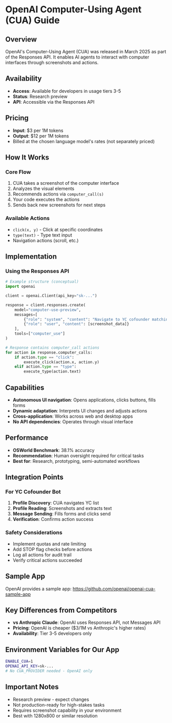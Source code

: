 # OpenAI Computer-Using Agent (CUA) Guide

## Overview
OpenAI's Computer-Using Agent (CUA) was released in March 2025 as part of the Responses API. It enables AI agents to interact with computer interfaces through screenshots and actions.

## Availability
- **Access**: Available for developers in usage tiers 3-5
- **Status**: Research preview
- **API**: Accessible via the Responses API

## Pricing
- **Input**: $3 per 1M tokens
- **Output**: $12 per 1M tokens
- Billed at the chosen language model's rates (not separately priced)

## How It Works

### Core Flow
1. CUA takes a screenshot of the computer interface
2. Analyzes the visual elements
3. Recommends actions via `computer_call(s)`
4. Your code executes the actions
5. Sends back new screenshots for next steps

### Available Actions
- `click(x, y)` - Click at specific coordinates
- `type(text)` - Type text input
- Navigation actions (scroll, etc.)

## Implementation

### Using the Responses API
```python
# Example structure (conceptual)
import openai

client = openai.Client(api_key="sk-...")

response = client.responses.create(
    model="computer-use-preview",
    messages=[
        {"role": "system", "content": "Navigate to YC cofounder matching"},
        {"role": "user", "content": [screenshot_data]}
    ],
    tools=["computer_use"]
)

# Response contains computer_call actions
for action in response.computer_calls:
    if action.type == "click":
        execute_click(action.x, action.y)
    elif action.type == "type":
        execute_type(action.text)
```

## Capabilities
- **Autonomous UI navigation**: Opens applications, clicks buttons, fills forms
- **Dynamic adaptation**: Interprets UI changes and adjusts actions
- **Cross-application**: Works across web and desktop apps
- **No API dependencies**: Operates through visual interface

## Performance
- **OSWorld Benchmark**: 38.1% accuracy
- **Recommendation**: Human oversight required for critical tasks
- **Best for**: Research, prototyping, semi-automated workflows

## Integration Points

### For YC Cofounder Bot
1. **Profile Discovery**: CUA navigates YC list
2. **Profile Reading**: Screenshots and extracts text
3. **Message Sending**: Fills forms and clicks send
4. **Verification**: Confirms action success

### Safety Considerations
- Implement quotas and rate limiting
- Add STOP flag checks before actions
- Log all actions for audit trail
- Verify critical actions succeeded

## Sample App
OpenAI provides a sample app: https://github.com/openai/openai-cua-sample-app

## Key Differences from Competitors
- **vs Anthropic Claude**: OpenAI uses Responses API, not Messages API
- **Pricing**: OpenAI is cheaper ($3/1M vs Anthropic's higher rates)
- **Availability**: Tier 3-5 developers only

## Environment Variables for Our App
```bash
ENABLE_CUA=1
OPENAI_API_KEY=sk-...
# No CUA_PROVIDER needed - OpenAI only
```

## Important Notes
- Research preview - expect changes
- Not production-ready for high-stakes tasks
- Requires screenshot capability in your environment
- Best with 1280x800 or similar resolution